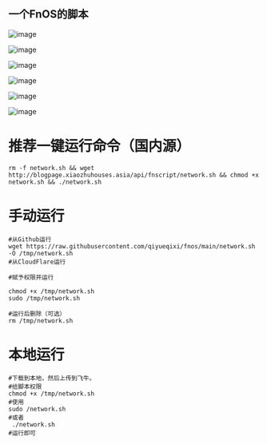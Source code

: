 ## 一个FnOS的脚本
![image](https://github.com/user-attachments/assets/69674873-9180-4b9c-9091-c8fd3d9c53d0)

![image](https://github.com/user-attachments/assets/ecd2a5eb-947c-4e3e-a37e-8960ce5dd128)

![image](https://github.com/user-attachments/assets/37acf916-84e4-4a80-a7eb-714cfab69d77)

![image](https://github.com/user-attachments/assets/fe7d44b0-a76c-4b42-ba1b-f58011c20c90)

![image](https://github.com/user-attachments/assets/5cb15a46-07a5-4e2e-89dc-bbf948d56acc)

![image](https://github.com/user-attachments/assets/8bce4669-4ad2-461d-bfbd-3922ceb939a8)

# 推荐一键运行命令（国内源）
```shell
rm -f network.sh && wget http://blogpage.xiaozhuhouses.asia/api/fnscript/network.sh && chmod +x network.sh && ./network.sh
```
# 手动运行
```shell
#从Github运行
wget https://raw.githubusercontent.com/qiyueqixi/fnos/main/network.sh -O /tmp/network.sh
#从CloudFlare运行

#赋予权限并运行

chmod +x /tmp/network.sh
sudo /tmp/network.sh

#运行后删除（可选）
rm /tmp/network.sh
```
# 本地运行
```shell
#下载到本地，然后上传到飞牛。
#给脚本权限 
chmod +x /tmp/network.sh
#使用
sudo /network.sh 
#或者
 ./network.sh  
#运行即可
```
